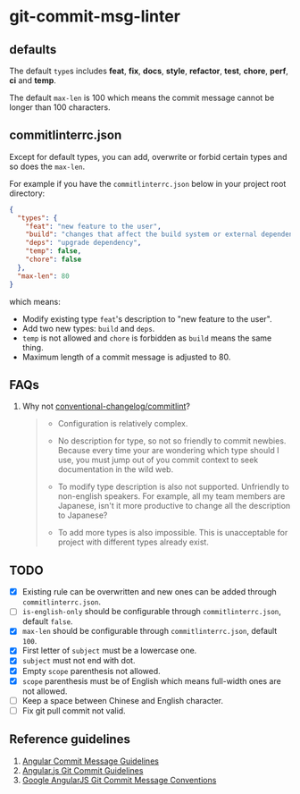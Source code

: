 # git-commit-msg-linter

## defaults

The default `type`s includes **feat**, **fix**, **docs**, **style**, **refactor**, **test**, **chore**, **perf**, **ci** and **temp**.

The default `max-len` is 100 which means the commit message cannot be longer than 100 characters.

## commitlinterrc.json

Except for default types, you can add, overwrite or forbid certain types and so does the `max-len`.

For example if you have the `commitlinterrc.json` below in your project root directory:

```json
{
  "types": {
    "feat": "new feature to the user",
    "build": "changes that affect the build system or external dependencies (example scopes: gulp, broccoli, npm)",
    "deps": "upgrade dependency",
    "temp": false,
    "chore": false
  },
  "max-len": 80
}
```

which means:

- Modify existing type `feat`'s description to "new feature to the user".
- Add two new types: `build` and `deps`.
- `temp` is not allowed and `chore` is forbidden as `build` means the same thing.
- Maximum length of a commit message is adjusted to 80.

## FAQs

1. Why not [conventional-changelog/commitlint](https://github.com/conventional-changelog/commitlint)?

   > - Configuration is relatively complex.
   >
   > - No description for type, so not so friendly to commit newbies. Because every time your are wondering which type should I use, you must jump out of you commit context to seek documentation in the wild web.
   >
   > - To modify type description is also not supported. Unfriendly to non-english speakers. For example, all my team members are Japanese, isn't it more productive to change all the description to Japanese?
   >
   > - To add more types is also impossible. This is unacceptable for project with different types already exist.

## TODO

- [x] Existing rule can be overwritten and new ones can be added through `commitlinterrc.json`.
- [ ] `is-english-only` should be configurable through `commitlinterrc.json`, default `false`.
- [x] `max-len` should be configurable through `commitlinterrc.json`, default `100`.
- [x] First letter of `subject` must be a lowercase one.
- [x] `subject` must not end with dot.
- [x] Empty `scope` parenthesis not allowed.
- [x] `scope` parenthesis must be of English which means full-width ones are not allowed.
- [ ] Keep a space between Chinese and English character.
- [ ] Fix git pull commit not valid.

## Reference guidelines

1. [Angular Commit Message Guidelines](https://github.com/angular/angular/blob/master/CONTRIBUTING.md#-commit-message-guidelines)
2. [Angular.js Git Commit Guidelines](https://github.com/angular/angular.js/blob/master/DEVELOPERS.md#-git-commit-guidelines)
3. [Google AngularJS Git Commit Message Conventions](https://docs.google.com/document/d/1QrDFcIiPjSLDn3EL15IJygNPiHORgU1_OOAqWjiDU5Y/edit#heading=h.uyo6cb12dt6w)